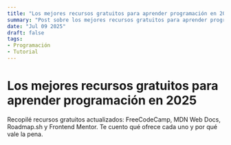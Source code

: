 ```yaml
---
title: "Los mejores recursos gratuitos para aprender programación en 2025"
summary: "Post sobre los mejores recursos gratuitos para aprender programación en 2025"
date: "Jul 09 2025"
draft: false
tags:
- Programación
- Tutorial
---
```


# Los mejores recursos gratuitos para aprender programación en 2025

Recopilé recursos gratuitos actualizados: FreeCodeCamp, MDN Web Docs, Roadmap.sh y Frontend Mentor. Te cuento qué ofrece cada uno y por qué vale la pena.
